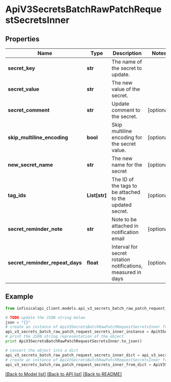 # ApiV3SecretsBatchRawPatchRequestSecretsInner


## Properties
Name | Type | Description | Notes
------------ | ------------- | ------------- | -------------
**secret_key** | **str** | The name of the secret to update. | 
**secret_value** | **str** | The new value of the secret. | 
**secret_comment** | **str** | Update comment to the secret. | [optional] 
**skip_multiline_encoding** | **bool** | Skip multiline encoding for the secret value. | [optional] 
**new_secret_name** | **str** | The new name for the secret | [optional] 
**tag_ids** | **List[str]** | The ID of the tags to be attached to the updated secret. | [optional] 
**secret_reminder_note** | **str** | Note to be attached in notification email | [optional] 
**secret_reminder_repeat_days** | **float** | Interval for secret rotation notifications, measured in days | [optional] 

## Example

```python
from infisicalapi_client.models.api_v3_secrets_batch_raw_patch_request_secrets_inner import ApiV3SecretsBatchRawPatchRequestSecretsInner

# TODO update the JSON string below
json = "{}"
# create an instance of ApiV3SecretsBatchRawPatchRequestSecretsInner from a JSON string
api_v3_secrets_batch_raw_patch_request_secrets_inner_instance = ApiV3SecretsBatchRawPatchRequestSecretsInner.from_json(json)
# print the JSON string representation of the object
print ApiV3SecretsBatchRawPatchRequestSecretsInner.to_json()

# convert the object into a dict
api_v3_secrets_batch_raw_patch_request_secrets_inner_dict = api_v3_secrets_batch_raw_patch_request_secrets_inner_instance.to_dict()
# create an instance of ApiV3SecretsBatchRawPatchRequestSecretsInner from a dict
api_v3_secrets_batch_raw_patch_request_secrets_inner_from_dict = ApiV3SecretsBatchRawPatchRequestSecretsInner.from_dict(api_v3_secrets_batch_raw_patch_request_secrets_inner_dict)
```
[[Back to Model list]](../README.md#documentation-for-models) [[Back to API list]](../README.md#documentation-for-api-endpoints) [[Back to README]](../README.md)


